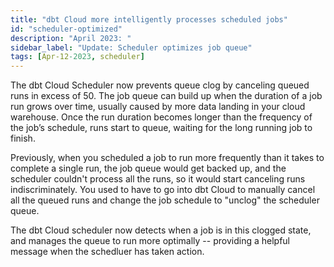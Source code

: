 ```yaml
---
title: "dbt Cloud more intelligently processes scheduled jobs"
id: "scheduler-optimized"
description: "April 2023: "
sidebar_label: "Update: Scheduler optimizes job queue"
tags: [Apr-12-2023, scheduler]
---
```


The dbt Cloud Scheduler now prevents queue clog by canceling queued runs in excess of 50. The job queue can build up when the duration of a job run grows over time, usually caused by more data landing in your cloud warehouse. Once the run duration becomes longer than the frequency of the job’s schedule, runs start to queue, waiting for the long running job to finish. 

Previously, when you scheduled a job to run more frequently than it takes to complete a single run, the job queue would get backed up, and the scheduler couldn't process all the runs, so it would start canceling runs indiscriminately. You used to have to go into dbt Cloud to manually cancel all the queued runs and change the job schedule to "unclog" the scheduler queue.

The dbt Cloud scheduler now detects when a job is in this clogged state, and manages the queue to run more optimally -- providing a helpful message when the schedluer has taken action.
